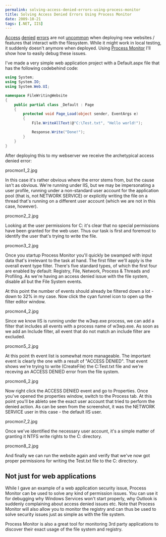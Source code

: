 ```yaml
---
permalink: solving-access-denied-errors-using-process-monitor
title: Solving Access Denied Errors Using Process Monitor
date: 2009-10-21
tags: [.NET, IIS]
---
```

[Access](http://stackoverflow.com/questions/809144/could-not-load-file-or-assembly-someproject-or-one-of-its-dependencies-access) [denied](http://stackoverflow.com/questions/574411/system-error-5-access-is-denied-when-starting-a-net-service) [errors](http://stackoverflow.com/questions/951259/could-not-load-file-or-assembly-or-one-of-its-dependencies-access-is-denied) are not [uncommon](http://stackoverflow.com/questions/1166490/could-not-load-file-or-assembly-applicenses-or-one-of-its-dependencies-access) when deploying new websites / features that interact with the filesystem. While it might work in local testing, it suddenly doesn't anymore when deployed. Using [Process Monitor](http://technet.microsoft.com/en-us/sysinternals/bb896645.aspx) I'll show how to easily debug these issues.

<!-- more -->

I've made a very simple web application project with a Default.aspx file that has the following codebehind code:

```cs
using System;
using System.IO;
using System.Web.UI;

namespace FileWritingWebsite
{
	public partial class _Default : Page
	{
		protected void Page_Load(object sender, EventArgs e)
		{
			File.WriteAllText(@"C:\Test.txt", "Hello world!");

			Response.Write("Done!");
		}
	}
}
```

After deploying this to my webserver we receive the archetypical access denied error:

procmon1_2.jpg

In this case it's rather obvious where the error stems from, but the cause isn't as obvious. We're running under IIS, but we may be impersonating a user profile, running under a non-standard user account for the application pool (that is, not NETWORK SERVICE) or explicitly writing the file on a thread that's running on a different user account (which we are not in this case, however).

procmon2_2.jpg

Looking at the user permissions for C: it's clear that no special permissions have been granted for the web user. Thus our task is first and foremost to identify the user that's trying to write the file.

procmon3_2.jpg

Once you startup Process Monitor you'll quickly be swamped with input data that's irrelevant to the task at hand. The first filter we'll apply is the overall event type filter. There's five standard types, of which the first four are enabled by default: Registry, File, Network, Process & Threads and Profiling. As we're having an access denied issue with the file system, disable all but the File System events.

At this point the number of events should already be filtered down a lot - down to 32% in my case. Now click the cyan funnel icon to open up the filter editor window.

procmon4_2.jpg

Since we know IIS is running under the w3wp.exe process, we can add a filter that includes all events with a process name of w3wp.exe. As soon as we add an Include filter, all event that do not match an include filter are excluded.

procmon5_2.jpg

At this point th event list is somewhat more manageable. The important event is clearly the one with a result of "ACCESS DENIED". That event shows we're trying to write (CreateFile) the C:Test.txt file and we're receving an ACCESS DENIED error from the file system.

procmon6_2.jpg

Now right click the ACCESS DENIED event and go to Properties. Once you've opened the properties window, switch to the Process tab. At this point you'll be ableto see the exact user account that tried to perform the denied action. As can be seen from the screenshot, it was the NETWORK SERVICE user in this case - the default IIS user.

procmon7_2.jpg

Once we've identified the necessary user account, it's a simple matter of granting it NTFS write rights to the C: directory.

procmon8_2.jpg

And finally we can run the website again and verify that we've now got proper permissions for writing the Test.txt file to the C: directory.

## Not just for web applications

While I gave an example of a web application security issue, Process Monitor can be used to solve any kind of permission issues. You can use it for debugging why Windows Services won't start properly, why Outlook is suddenly complaining about access denied issues etc. Note that Process Monitor will also allow you to monitor the registry and can thus be used to solve security issues just as simple as with the file system.

Process Monitor is also a great tool for monitoring 3rd party applications to discover their exact usage of the file system and registry.
